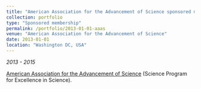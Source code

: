 ```yaml
---
title: "American Association for the Advancement of Science sponsored membership"
collection: portfolio
type: "Sponsored membership"
permalink: /portfolio/2013-01-01-aaas
venue: "American Association for the Advancement of Science"
date: 2013-01-01
location: "Washington DC, USA"
---
```


*2013 - 2015*

[American Association for the Advancement of Science](https://www.aaas.org/) (Science Program for Excellence in Science).
